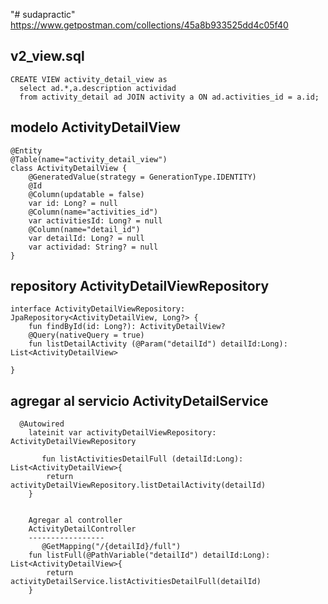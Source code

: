 "# sudapractic"
https://www.getpostman.com/collections/45a8b933525dd4c05f40

v2_view.sql
------------------------
```
CREATE VIEW activity_detail_view as
  select ad.*,a.description actividad
  from activity_detail ad JOIN activity a ON ad.activities_id = a.id;
```

modelo 
ActivityDetailView
--------------
```
@Entity
@Table(name="activity_detail_view")
class ActivityDetailView {
    @GeneratedValue(strategy = GenerationType.IDENTITY)
    @Id
    @Column(updatable = false)
    var id: Long? = null
    @Column(name="activities_id")
    var activitiesId: Long? = null
    @Column(name="detail_id")
    var detailId: Long? = null
    var actividad: String? = null
}
```

repository
ActivityDetailViewRepository
--------
```
interface ActivityDetailViewRepository: JpaRepository<ActivityDetailView, Long?> {
    fun findById(id: Long?): ActivityDetailView?
    @Query(nativeQuery = true)
    fun listDetailActivity (@Param("detailId") detailId:Long): List<ActivityDetailView>

}
```
agregar al servicio
ActivityDetailService
--------------------------
```
  @Autowired
    lateinit var activityDetailViewRepository: ActivityDetailViewRepository
    
       fun listActivitiesDetailFull (detailId:Long): List<ActivityDetailView>{
        return activityDetailViewRepository.listDetailActivity(detailId)
    }
    
    
    Agregar al controller
    ActivityDetailController
    -----------------
       @GetMapping("/{detailId}/full")
    fun listFull(@PathVariable("detailId") detailId:Long): List<ActivityDetailView>{
        return activityDetailService.listActivitiesDetailFull(detailId)
    }

```

